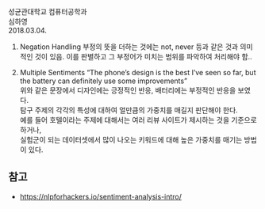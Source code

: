 성균관대학교 컴퓨터공학과 </br>
심하영 </br>
2018.03.04.

1. Negation Handling
부정의 뜻을 더하는 것에는 not, never 등과 같은 것과
의미적인 것이 있음.
이를 판별하고 그 부정어가 미치는 범위를 파악하여 처리해야 함..

2. Multiple Sentiments
“The phone’s design is the best I’ve seen so far, but the battery can definitely use some improvements” </br>
위와 같은 문장에서 디자인에는 긍정적인 반응, 배터리에는 부정적인 반응을 보였다. </br>
탐구 주제의 각각의 특성에 대하여 얼만큼의 가중치를 매길지 판단해야 한다. </br>
예를 들어 호텔이라는 주제에 대해서는 여러 리뷰 사이트가 제시하는 것을 기준으로 하거나, </br>
실험군이 되는 데이터셋에서 많이 나오는 키워드에 대해 높은 가중치를 매기는 방법이 있다. </br>


## 참고
- https://nlpforhackers.io/sentiment-analysis-intro/
